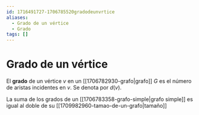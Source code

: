 ```yaml
---
id: 1716491727-1706785520gradodeunvrtice
aliases:
  - Grado de un vértice
  - Grado
tags: []
---
```

# Grado de un vértice

El **grado** de un vértice $v$ en un [[1706782930-grafo|grafo]] $G$ es el número de aristas incidentes en $v$. Se denota por $d(v)$.

La suma de los grados de un [[1706783358-grafo-simple|grafo simple]] es igual al doble de su [[1709982960-tamao-de-un-grafo|tamaño]]

